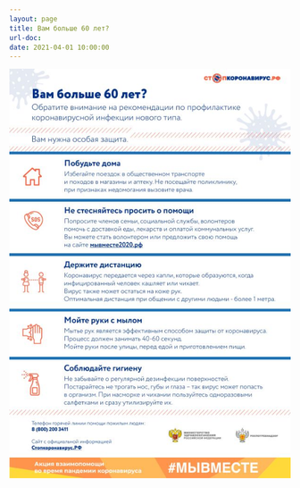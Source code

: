 ```yaml
---
layout: page
title: Вам больше 60 лет?
url-doc:
date: 2021-04-01 10:00:00
---
```


![60_covid-19_small](60_covid-19_small.jpg)